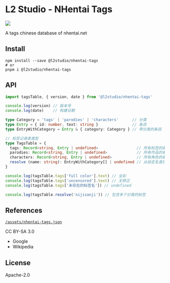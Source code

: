 # L2 Studio - NHentai Tags

<p>
<a href="https://www.npmjs.com/package/@l2studio/nhentai-tags"><img src="https://img.shields.io/npm/v/@l2studio/nhentai-tags?logo=npm&style=flat-square"/></a>
</p>

A tags chinese database of nhentai.net

## Install

```shell
npm install --save @l2studio/nhentai-tags
# or
pnpm i @l2studio/nhentai-tags
```

## API

```typescript
import tagsTable, { version, date } from '@l2studio/nhentai-tags'

console.log(version) // 版本号
console.log(date)    // 构建日期

type Category = 'tags' | 'parodies' | 'characters'      // 分类
type Entry = { id: number, text: string }               // 条目
type EntryWithCategory = Entry & { category: Category } // 带分类的条目

// 标签记录表类型
type TagsTable = {
  tags: Record<string, Entry | undefined>                 // 所有标签的条目
  parodies: Record<string, Entry | undefined>             // 所有作品的条目
  characters: Record<string, Entry | undefined>           // 所有角色的条目
  resolve (name: string): EntryWithCategory[] | undefined // 从给定名查找所有匹配的条目
}

console.log(tagsTable.tags['full color'].text) // 全彩
console.log(tagsTable.tags['uncensored'].text) // 无修正
console.log(tagsTable.tags['未存在的标签名']) // undefined

console.log(tagsTable.resolve('nijisanji')) // 包含多个分类的标签
```

## References

[`/assets/nhentai-tags.json`](./assets/nhentai-tags.json)

CC BY-SA 3.0

* Google
* Wikipedia

## License

Apache-2.0
